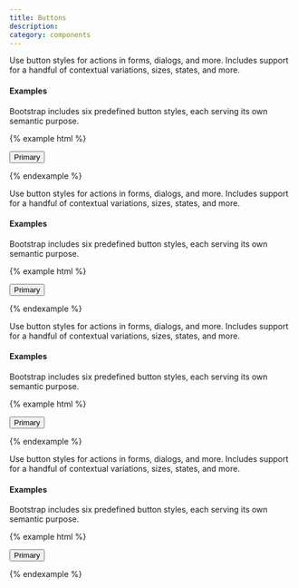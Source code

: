 ```yaml
---
title: Buttons
description:
category: components
---
```


Use button styles for actions in forms, dialogs, and more. Includes support for a handful of contextual variations, sizes, states, and more.


#### Examples

Bootstrap includes six predefined button styles, each serving its own semantic purpose.

{% example html %}
<!-- Provides extra visual weight and identifies the primary action in a set of buttons -->
<button type="button" class="button">Primary</button>

{% endexample %}

Use button styles for actions in forms, dialogs, and more. Includes support for a handful of contextual variations, sizes, states, and more.


#### Examples

Bootstrap includes six predefined button styles, each serving its own semantic purpose.

{% example html %}
<!-- Provides extra visual weight and identifies the primary action in a set of buttons -->
<button type="button" class="button">Primary</button>

{% endexample %}

Use button styles for actions in forms, dialogs, and more. Includes support for a handful of contextual variations, sizes, states, and more.


#### Examples

Bootstrap includes six predefined button styles, each serving its own semantic purpose.

{% example html %}
<!-- Provides extra visual weight and identifies the primary action in a set of buttons -->
<button type="button" class="button">Primary</button>

{% endexample %}

Use button styles for actions in forms, dialogs, and more. Includes support for a handful of contextual variations, sizes, states, and more.


#### Examples

Bootstrap includes six predefined button styles, each serving its own semantic purpose.

{% example html %}
<!-- Provides extra visual weight and identifies the primary action in a set of buttons -->
<button type="button" class="button">Primary</button>

{% endexample %}
